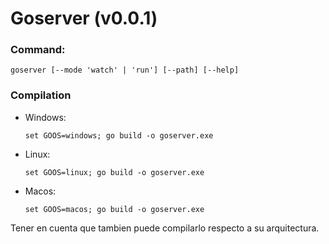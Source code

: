 # Goserver **(v0.0.1)**

### Command:
```pws
goserver [--mode 'watch' | 'run'] [--path] [--help]
```


### Compilation

- Windows:
    ```
    set GOOS=windows; go build -o goserver.exe
    ```
- Linux:
    ```
    set GOOS=linux; go build -o goserver.exe
    ```
- Macos:
    ```
    set GOOS=macos; go build -o goserver.exe
    ```

Tener en cuenta que tambien puede compilarlo respecto a su arquitectura.

